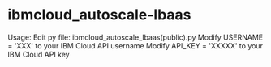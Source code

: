 # ibmcloud_autoscale-lbaas
Usage:
Edit py file: ibmcloud_autoscale_lbaas(public).py
Modify USERNAME = 'XXX' to your IBM Cloud API username
Modify API_KEY = 'XXXXX' to your IBM Cloud API key
